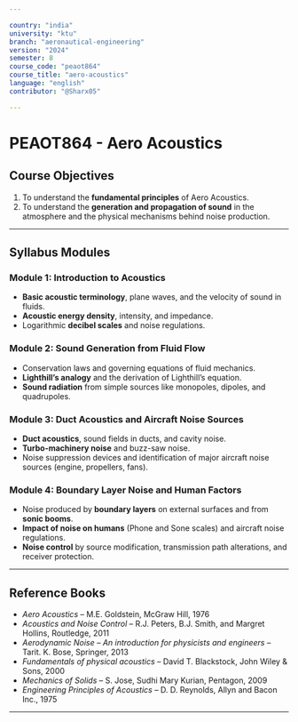 ```yaml
---

country: "india"
university: "ktu"
branch: "aeronautical-engineering"
version: "2024"
semester: 8
course_code: "peaot864"
course_title: "aero-acoustics"
language: "english"
contributor: "@Sharx05"

---
```


# PEAOT864 - Aero Acoustics

## Course Objectives

1.  To understand the **fundamental principles** of Aero Acoustics.
2.  To understand the **generation and propagation of sound** in the atmosphere and the physical mechanisms behind noise production.

---

## Syllabus Modules

### Module 1: Introduction to Acoustics

-   **Basic acoustic terminology**, plane waves, and the velocity of sound in fluids.
-   **Acoustic energy density**, intensity, and impedance.
-   Logarithmic **decibel scales** and noise regulations.

### Module 2: Sound Generation from Fluid Flow

-   Conservation laws and governing equations of fluid mechanics.
-   **Lighthill’s analogy** and the derivation of Lighthill’s equation.
-   **Sound radiation** from simple sources like monopoles, dipoles, and quadrupoles.

### Module 3: Duct Acoustics and Aircraft Noise Sources

-   **Duct acoustics**, sound fields in ducts, and cavity noise.
-   **Turbo-machinery noise** and buzz-saw noise.
-   Noise suppression devices and identification of major aircraft noise sources (engine, propellers, fans).

### Module 4: Boundary Layer Noise and Human Factors

-   Noise produced by **boundary layers** on external surfaces and from **sonic booms**.
-   **Impact of noise on humans** (Phone and Sone scales) and aircraft noise regulations.
-   **Noise control** by source modification, transmission path alterations, and receiver protection.

---

## Reference Books

-   *Aero Acoustics* – M.E. Goldstein, McGraw Hill, 1976
-   *Acoustics and Noise Control* – R.J. Peters, B.J. Smith, and Margret Hollins, Routledge, 2011
-   *Aerodynamic Noise – An introduction for physicists and engineers* – Tarit. K. Bose, Springer, 2013
-   *Fundamentals of physical acoustics* – David T. Blackstock, John Wiley & Sons, 2000
-   *Mechanics of Solids* – S. Jose, Sudhi Mary Kurian, Pentagon, 2009
-   *Engineering Principles of Acoustics* – D. D. Reynolds, Allyn and Bacon Inc., 1975

---
